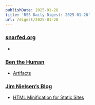 ```yaml
---
publishDate: 2025-01-28
title: 'RSS Daily Digest: 2025-01-28'
url: /digest/2025-01-28
---
```


### [snarfed.org](https://snarfed.org/)

  * [](https://snarfed.org/2025-01-27_54561)
  
### [Ben the Human](https://benthehuman.com/)

  * [Artifacts](https://benthehuman.com/artifacts/)
  
### [Jim Nielsen’s Blog](https://blog.jim-nielsen.com/)

  * [HTML Minification for Static Sites](https://blog.jim-nielsen.com/2025/html-minification/)
  
